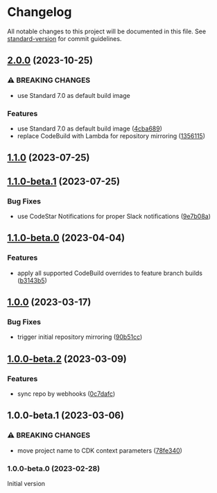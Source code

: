 # Changelog

All notable changes to this project will be documented in this file. See [standard-version](https://github.com/conventional-changelog/standard-version) for commit guidelines.

## [2.0.0](https://github.com/merapar/opinionated-ci-pipeline/compare/v2.0.0-beta.2...v2.0.0) (2023-10-25)

### ⚠ BREAKING CHANGES

* use Standard 7.0 as default build image

### Features

* use Standard 7.0 as default build image ([4cba689](https://github.com/merapar/opinionated-ci-pipeline/commit/4cba689c0143a9939791ebb125d60b6d09a8aef6))
* replace CodeBuild with Lambda for repository mirroring ([1356115](https://github.com/merapar/opinionated-ci-pipeline/commit/1356115764c4741581e8cc0207d338fb83826eb6))

## [1.1.0](https://github.com/merapar/opinionated-ci-pipeline/compare/v1.1.0-beta.1...v1.1.0) (2023-07-25)

## [1.1.0-beta.1](https://github.com/merapar/opinionated-ci-pipeline/compare/v1.1.0-beta.0...v1.1.0-beta.1) (2023-07-25)


### Bug Fixes

* use CodeStar Notifications for proper Slack notifications ([9e7b08a](https://github.com/merapar/opinionated-ci-pipeline/commit/9e7b08a11fc472093436633f070402c29b614078))

## [1.1.0-beta.0](https://github.com/merapar/opinionated-ci-pipeline/compare/v1.0.0...v1.1.0-beta.0) (2023-04-04)


### Features

* apply all supported CodeBuild overrides to feature branch builds ([b3143b5](https://github.com/merapar/opinionated-ci-pipeline/commit/b3143b5ad536b0b944d7e4d1cf08d97d163ce6ab))

## [1.0.0](https://github.com/merapar/opinionated-ci-pipeline/compare/v1.0.0-beta.2...v1.0.0) (2023-03-17)


### Bug Fixes

* trigger initial repository mirroring ([90b51cc](https://github.com/merapar/opinionated-ci-pipeline/commit/90b51ccf476a452c2b6bfbfd3853841382f24870))

## [1.0.0-beta.2](https://github.com/merapar/opinionated-ci-pipeline/compare/v1.0.0-beta.1...v1.0.0-beta.2) (2023-03-09)


### Features

* sync repo by webhooks ([0c7dafc](https://github.com/merapar/opinionated-ci-pipeline/commit/0c7dafcf6a6601304227d1a466c3f83b9c5925f2))

## 1.0.0-beta.1 (2023-03-06)


### ⚠ BREAKING CHANGES

* move project name to CDK context parameters ([78fe340](https://github.com/merapar/opinionated-ci-pipeline/commit/78fe3408bbbbf1eab221f7791801cf17aaeb71e0))

### 1.0.0-beta.0 (2023-02-28)

Initial version
